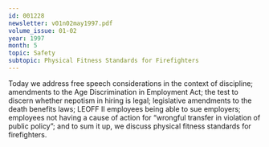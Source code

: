 ```yaml
---
id: 001228
newsletter: v01n02may1997.pdf
volume_issue: 01-02
year: 1997
month: 5
topic: Safety
subtopic: Physical Fitness Standards for Firefighters
---
```


Today we address free speech considerations in the context of discipline; amendments to the Age Discrimination in Employment Act; the test to discern whether nepotism in hiring is legal; legislative amendments to the death benefits laws; LEOFF II employees being able to sue employers; employees not having a cause of action for “wrongful transfer in violation of public policy”; and to sum it up, we discuss physical fitness standards for firefighters.